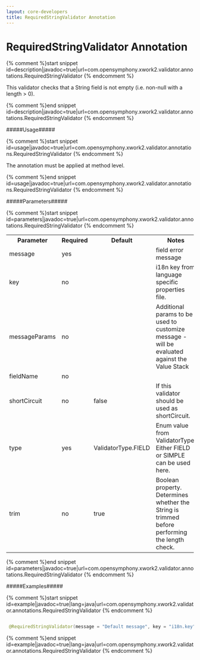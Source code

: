 ```yaml
---
layout: core-developers
title: RequiredStringValidator Annotation
---
```


# RequiredStringValidator Annotation



{% comment %}start snippet id=description|javadoc=true|url=com.opensymphony.xwork2.validator.annotations.RequiredStringValidator {% endcomment %}
<p> This validator checks that a String field is not empty (i.e. non-null with a length > 0).</p>
{% comment %}end snippet id=description|javadoc=true|url=com.opensymphony.xwork2.validator.annotations.RequiredStringValidator {% endcomment %}

#####Usage#####



{% comment %}start snippet id=usage|javadoc=true|url=com.opensymphony.xwork2.validator.annotations.RequiredStringValidator {% endcomment %}
<p> <p>The annotation must be applied at method level.</p></p>
{% comment %}end snippet id=usage|javadoc=true|url=com.opensymphony.xwork2.validator.annotations.RequiredStringValidator {% endcomment %}

#####Parameters#####



{% comment %}start snippet id=parameters|javadoc=true|url=com.opensymphony.xwork2.validator.annotations.RequiredStringValidator {% endcomment %}
<p> <table class='confluenceTable' summary=''>
 <tr>
 <th class='confluenceTh'> Parameter </th>
 <th class='confluenceTh'> Required </th>
 <th class='confluenceTh'> Default </th>
 <th class='confluenceTh'> Notes </th>
 </tr>
 <tr>
 <td class='confluenceTd'>message</td>
 <td class='confluenceTd'>yes</td>
 <td class='confluenceTd'>&nbsp;</td>
 <td class='confluenceTd'>field error message</td>
 </tr>
 <tr>
 <td class='confluenceTd'>key</td>
 <td class='confluenceTd'>no</td>
 <td class='confluenceTd'>&nbsp;</td>
 <td class='confluenceTd'>i18n key from language specific properties file.</td>
 </tr>
 <tr>
 <td class='confluenceTd'>messageParams</td>
 <td class='confluenceTd'>no</td>
 <td class='confluenceTd'>&nbsp;</td>
 <td class='confluenceTd'>Additional params to be used to customize message - will be evaluated against the Value Stack</td>
 </tr>
 <tr>
 <td class='confluenceTd'>fieldName</td>
 <td class='confluenceTd'>no</td>
 <td class='confluenceTd'>&nbsp;</td>
 <td class='confluenceTd'>&nbsp;</td>
 </tr>
 <tr>
 <td class='confluenceTd'>shortCircuit</td>
 <td class='confluenceTd'>no</td>
 <td class='confluenceTd'>false</td>
 <td class='confluenceTd'>If this validator should be used as shortCircuit.</td>
 </tr>
 <tr>
 <td class='confluenceTd'>type</td>
 <td class='confluenceTd'>yes</td>
 <td class='confluenceTd'>ValidatorType.FIELD</td>
 <td class='confluenceTd'>Enum value from ValidatorType. Either FIELD or SIMPLE can be used here.</td>
 </tr>
 <tr>
 <td class='confluenceTd'> trim </td>
 <td class='confluenceTd'> no </td>
 <td class='confluenceTd'> true </td>
 <td class='confluenceTd'> Boolean property.  Determines whether the String is trimmed before performing the length check.  </td>
 </tr>
 </table></p>
{% comment %}end snippet id=parameters|javadoc=true|url=com.opensymphony.xwork2.validator.annotations.RequiredStringValidator {% endcomment %}

#####Examples#####



{% comment %}start snippet id=example|javadoc=true|lang=java|url=com.opensymphony.xwork2.validator.annotations.RequiredStringValidator {% endcomment %}

```java
 @RequiredStringValidator(message = "Default message", key = "i18n.key", shortCircuit = true, trim = true)
```

{% comment %}end snippet id=example|javadoc=true|lang=java|url=com.opensymphony.xwork2.validator.annotations.RequiredStringValidator {% endcomment %}
